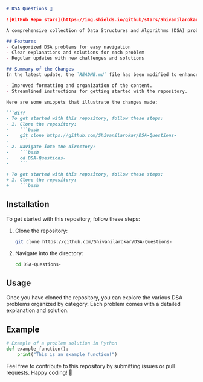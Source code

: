 ```markdown
# DSA Questions 🤖

![GitHub Repo stars](https://img.shields.io/github/stars/Shivanilarokar/DSA-Questions-) ![GitHub forks](https://img.shields.io/github/forks/Shivanilarokar/DSA-Questions-) ![GitHub issues](https://img.shields.io/github/issues/Shivanilarokar/DSA-Questions-)

A comprehensive collection of Data Structures and Algorithms (DSA) problems to help developers and learners practice and enhance their coding skills through a variety of algorithmic challenges.

## Features
- Categorized DSA problems for easy navigation
- Clear explanations and solutions for each problem
- Regular updates with new challenges and solutions

## Summary of the Changes
In the latest update, the `README.md` file has been modified to enhance clarity and improve the user onboarding experience. Notable changes include:

- Improved formatting and organization of the content.
- Streamlined instructions for getting started with the repository.

Here are some snippets that illustrate the changes made:

```diff
- To get started with this repository, follow these steps:
- 1. Clone the repository:
-    ```bash
-    git clone https://github.com/Shivanilarokar/DSA-Questions-
-    ```
- 2. Navigate into the directory:
-    ```bash
-    cd DSA-Questions-
-    ```

+ To get started with this repository, follow these steps:
+ 1. Clone the repository:
+    ```bash
```

## Installation
To get started with this repository, follow these steps:

1. Clone the repository:
   ```bash
   git clone https://github.com/Shivanilarokar/DSA-Questions-
   ```
2. Navigate into the directory:
   ```bash
   cd DSA-Questions-
   ```

## Usage
Once you have cloned the repository, you can explore the various DSA problems organized by category. Each problem comes with a detailed explanation and solution.

## Example
```python
# Example of a problem solution in Python
def example_function():
    print("This is an example function!")
```

Feel free to contribute to this repository by submitting issues or pull requests. Happy coding! 🚀
```